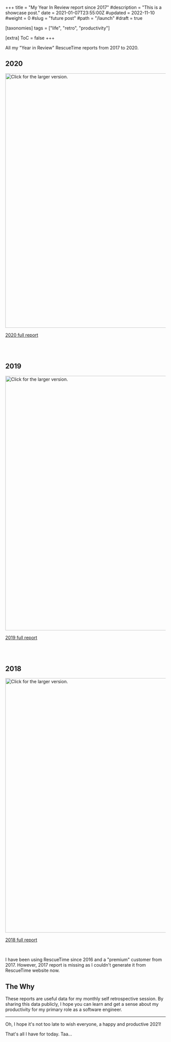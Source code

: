 +++
title = "My Year In Review report since 2017"
#description = "This is a showcase post."
date = 2021-01-07T23:55:00Z
#updated = 2022-11-10
#weight = 0
#slug = "future post"
#path = "/launch"
#draft = true

[taxonomies]
tags = ["life", "retro", "productivity"]

[extra]
ToC = false
+++

All my "Year in Review" RescueTime reports from 2017 to 2020.

## 2020

<a href="https://drive.google.com/uc?export=view&id=19WewRBG_eN2E4zEgqD3tPGDKmE7FYgcv">
  <img src="https://drive.google.com/uc?export=view&id=19WewRBG_eN2E4zEgqD3tPGDKmE7FYgcv" style="width: 800px; max-width: 100%; height: auto" title="Click for the larger version." />
</a>

[2020 full report](https://www.rescuetime.com/year-in-review/2020/B6374EVr6ViivSq0BN92Wl1v2pn_hbmhKuyW6p3I)

<br /><br />

## 2019

<a href="https://drive.google.com/uc?export=view&id=1BCUZMzHzVcj0vSbDeQF0KKPg_m_zLEGS">
  <img src="https://lh3.googleusercontent.com/d/1BCUZMzHzVcj0vSbDeQF0KKPg_m_zLEGS=s800" style="width: 800px; max-width: 100%; height: auto" title="Click for the larger version." />
</a>

[2019 full report](https://www.rescuetime.com/year-in-review/2019/B6374EVr6ViivSq0BN92Wl1v2pn_hbmhKuyW6p3I)

<br /><br />

## 2018

<a href="https://drive.google.com/uc?export=view&id=1SrCrWL4DS0XuRv1k_KYVP9RxtzTC16yq">
  <img src="https://lh3.googleusercontent.com/d/1SrCrWL4DS0XuRv1k_KYVP9RxtzTC16yq=s800" style="width: 800px; max-width: 100%; height: auto" title="Click for the larger version." />
</a>

[2018 full report](https://www.rescuetime.com/year-in-review/2018/B6374EVr6ViivSq0BN92Wl1v2pn_hbmhKuyW6p3I)

<br />

I have been using RescueTime since 2016 and a "premium" customer from 2017. However, 2017 report is missing as I couldn't generate it from RescueTime website now.

## The Why

These reports are useful data for my monthly self retrospective session. By sharing this data publicly, I hope you can learn and get a sense about my productivity for my primary role as a software engineer.

---

Oh, I hope it's not too late to wish everyone, a happy and productive 2021!

That's all I have for today. Taa...
